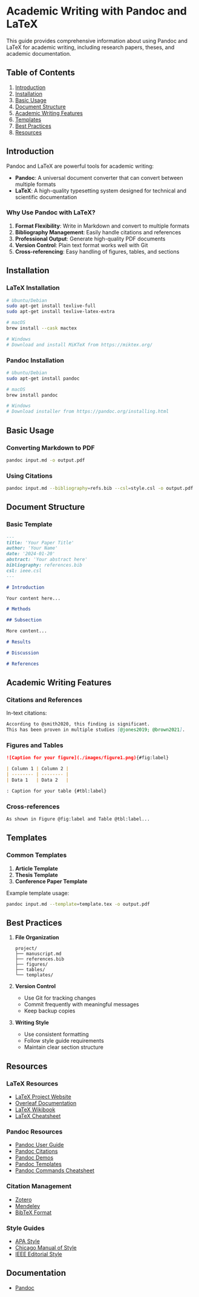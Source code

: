 # Academic Writing with Pandoc and LaTeX

This guide provides comprehensive information about using Pandoc and LaTeX for academic writing, including research papers, theses, and academic documentation.

## Table of Contents

1. [Introduction](#introduction)
2. [Installation](#installation)
3. [Basic Usage](#basic-usage)
4. [Document Structure](#document-structure)
5. [Academic Writing Features](#academic-writing-features)
6. [Templates](#templates)
7. [Best Practices](#best-practices)
8. [Resources](#resources)

## Introduction

Pandoc and LaTeX are powerful tools for academic writing:

- **Pandoc**: A universal document converter that can convert between multiple formats
- **LaTeX**: A high-quality typesetting system designed for technical and scientific documentation

### Why Use Pandoc with LaTeX?

1. **Format Flexibility**: Write in Markdown and convert to multiple formats
2. **Bibliography Management**: Easily handle citations and references
3. **Professional Output**: Generate high-quality PDF documents
4. **Version Control**: Plain text format works well with Git
5. **Cross-referencing**: Easy handling of figures, tables, and sections

## Installation

### LaTeX Installation

```bash
# Ubuntu/Debian
sudo apt-get install texlive-full
sudo apt-get install texlive-latex-extra

# macOS
brew install --cask mactex

# Windows
# Download and install MiKTeX from https://miktex.org/
```

### Pandoc Installation

```bash
# Ubuntu/Debian
sudo apt-get install pandoc

# macOS
brew install pandoc

# Windows
# Download installer from https://pandoc.org/installing.html
```

## Basic Usage

### Converting Markdown to PDF

```bash
pandoc input.md -o output.pdf
```

### Using Citations

```bash
pandoc input.md --bibliography=refs.bib --csl=style.csl -o output.pdf
```

## Document Structure

### Basic Template

```markdown
---
title: 'Your Paper Title'
author: 'Your Name'
date: '2024-01-20'
abstract: 'Your abstract here'
bibliography: references.bib
csl: ieee.csl
---

# Introduction

Your content here...

# Methods

## Subsection

More content...

# Results

# Discussion

# References
```

## Academic Writing Features

### Citations and References

In-text citations:

```markdown
According to @smith2020, this finding is significant.
This has been proven in multiple studies [@jones2019; @brown2021].
```

### Figures and Tables

```markdown
![Caption for your figure](./images/figure1.png){#fig:label}

| Column 1 | Column 2 |
| -------- | -------- |
| Data 1   | Data 2   |

: Caption for your table {#tbl:label}
```

### Cross-references

```markdown
As shown in Figure @fig:label and Table @tbl:label...
```

## Templates

### Common Templates

1. **Article Template**
2. **Thesis Template**
3. **Conference Paper Template**

Example template usage:

```bash
pandoc input.md --template=template.tex -o output.pdf
```

## Best Practices

1. **File Organization**

   ```text
   project/
   ├── manuscript.md
   ├── references.bib
   ├── figures/
   ├── tables/
   └── templates/
   ```

2. **Version Control**

   - Use Git for tracking changes
   - Commit frequently with meaningful messages
   - Keep backup copies

3. **Writing Style**
   - Use consistent formatting
   - Follow style guide requirements
   - Maintain clear section structure

## Resources

### LaTeX Resources

- [LaTeX Project Website](https://www.latex-project.org/)
- [Overleaf Documentation](https://www.overleaf.com/learn)
- [LaTeX Wikibook](https://en.wikibooks.org/wiki/LaTeX)
- [LaTeX Cheatsheet](https://quickref.me/latex)

### Pandoc Resources

- [Pandoc User Guide](https://pandoc.org/MANUAL.html)
- [Pandoc Citations](https://pandoc.org/MANUAL.html#citations)
- [Pandoc Demos](https://pandoc.org/demos.html)
- [Pandoc Templates](https://github.com/jgm/pandoc-templates)
- [Pandoc Commands Cheatsheet](https://quickref.me/pandoc)

### Citation Management

- [Zotero](https://www.zotero.org/)
- [Mendeley](https://www.mendeley.com/)
- [BibTeX Format](http://www.bibtex.org/)

### Style Guides

- [APA Style](https://apastyle.apa.org/)
- [Chicago Manual of Style](https://www.chicagomanualofstyle.org/)
- [IEEE Editorial Style](https://ieeeauthorcenter.ieee.org/)

## Documentation

- [Pandoc](pandoc.md)
